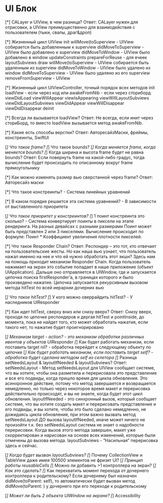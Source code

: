 #  UI Блок

[*] CALayer и UIView, в чем разница?
Ответ: CALayer нужен для отрисовки, а UIView преимущественно для взаимодействия с пользователем (тыки, свапы, драг&дроп)

[*] Жизненный цикл UIView
init
 willMove(toSuperview - UIView собирается быть добавленным к superview
  didMoveToSuperview - UIView было добавлено к superview
   didMoveToWindow - UIView было добавлено в window
    updateConstraints
     prepareForReuse - для ячеек
      layoutSubviews
       draw
      willMove(toSuperview - UIView собирается быть удаленным из superview
     didMoveToWindow - UIView было удалено из window
    didMoveToSuperview - UIView было удалено из его superview
   removeFromSuperview - UIView

[*] Жизненный цикл UIViewController, точный порядок всех методов
init
 loadView - если через код или awakeFromNib - если через сториборд
  viewDidLoad
   viewWillAppear
    viewIsAppearing
     viewWillLayoutSubviews
      viewDidLayoutSubviews
       viewDidAppear
      viewWillDisappear
     viewDidDisappear
    deinit


[*] Всегда ли вызывается loadView?
Ответ: Не всегда, если инит через сториБорд, то вместо loadView вызывается метод awakeFromNib.

[*] Какие есть способы верстки?
Ответ: АвторесайзМаски, фреймы, констреинты, SwiftUI

[*] Что такое frame?
[*] Что такое bounds?
[*] Когда меняется frame, когда меняется bounds?
[*] Когда ширина и высота frame будет не равна bounds?
Ответ: Если повернуть frame на какой-либо градус, тогда вычисление будет происходить по описанному вокруг frame прямоугольнику

[*] Как можно изменять размер вью сверстанной через frame?
Ответ: Авторесайз маски

[*] Что такое констреинты? - Система линейных уравнений

[*] В каком порядке решается эта система уравнений? - В зависимости от выставленного приоритета

[*] Что такое приоритет у констреинтов?
[*] 1 поинт констреинта это сколько? - Система конвертирует поинты в пиксели на этапе рендеринга. На разных девайсах с разными размерами Поинт может быть представлен 2 или 3 пикселями. Вычисление происходит по формуле: Поинт * Коэффициент увеличения плотности пикселей.

[*] Что такое Responder Chain?
Ответ: Респондер – это тот, кто отвечает на пользовательские жесты. Но как наша вью узнает, что пользователь нажал именно на нее и что ей нужно обработать этот экшн? Здесь нам на помощь приходит механизм Responder Chain. Когда пользователь нажимает на экран это событие попадает в наше приложение (объект UIApplication). Дальше оно отправляется в UIWindow, где и запускается цепочка поиска firstResponder’а, в границах которого и было произведено нажатие. Цепочка запускается рекурсивным вызовом метода hitTest по всей иерархии дочерних вью

[*] Что такое hitTest?
[*] У кого можно оверрайдить hitTest? - У наследников UIResponder

[*]  Как идет hitTest, сверху вниз или снизу вверх?
Ответ: Снизу вверх, проходя по цепочке респондеров и дергая hitTest и pointInside, до момента, пока не найдет того, кто может обработать нажатия, если такого нет, то нажатие будет проигнорировано

[*] Механизм target - action? - это механизм обработки различных ивентов у объектов UIResponder
[*] Как будет работать механизм, если поставить target nil? - обработка перейдет к следующему объекту по цепочке
[*] Как будет работать механизм, если поставить target self? - обработка будет сделана методом self из селетора
[*] Разница setNeedsLayout & layoutIfNeeded & layoutSubviews?
Ответ: 
setNeedsLayout - Метод setNeedsLayout для UIView сообщает системе, что вы хотите, чтобы она разметила и перерисовала это представление и все его подвиды, когда пришло время для цикла обновления. Это асинхронное действие, потому что метод завершается и возвращается немедленно, но только через некоторое время макет и перерисовка действительно происходят, и вы не знаете, когда будет этот цикл обновления.
layoutIfNeeded - это синхронный вызов, который сообщает системе, что вы хотите создать макет и перерисовать представление и его подвиды, и вы хотите, чтобы это было сделано немедленно, не дожидаясь цикла обновления, при этом важно вызвать метод setNeedsLayout ДО вызова layoutIfNeeded, иначе может ничего не произойти т.к. без setNeedsLayout система не знает о надобности перерисовки. Когда вызов этого метода завершен, макет уже скорректирован и нарисован на основе всех изменений, которые были отмечены до вызова метода.
layoutSubviews - “Насильная” перерисовка здесь и сейчас.

[*] Когда будет вызван layoutSubviews?
[*] Почему CollectionView и TableView даже имея 100500 элементов не фризят UI?
[*] Принцип работы reusableCells
[*] Можно ли добавить >1 контроллера на экран? 
[*] Как это сделать?
[*] Как перехватить момент перехода от дочернего контроллера к родительскому?
     Если дочернему был назначен didMove(toParent: self), то автоматически будет вызван метод didMove(toParent: ) у дочернего при его переходе к родительскому
 
[*] Может ли быть 2 объекта UIWindow на экране?
[*] Accessibility
